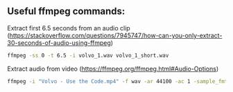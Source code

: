 ## Useful ffmpeg commands:
Extract first 6.5 seconds from an audio clip (https://stackoverflow.com/questions/7945747/how-can-you-only-extract-30-seconds-of-audio-using-ffmpeg)
```bash
ffmpeg -ss 0 -t 6.5 -i volvo_1.wav volvo_1_short.wav
```

Extract audio from video (https://ffmpeg.org/ffmpeg.html#Audio-Options)
```bash
ffmpeg -i "Volvo - Use the Code.mp4" -f wav -ar 44100 -ac 1 -sample_fmt s16 -vn volvo_1.wav
```
